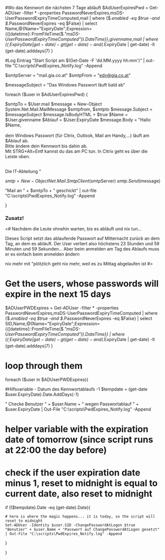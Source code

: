 #Wo das Kennwort die nächsten 7 Tage abläuft
$AdUserExpiresPwd = Get-ADUser -filter * -properties PasswordNeverExpires,msDS-UserPasswordExpiryTimeComputed,mail | where {$_.enabled -eq $true -and $_.PasswordNeverExpires -eq  $False} | select Name,@{Name="ExpiryDate";Expression={([datetime]::FromFileTime($_."msDS-UserPasswordExpiryTimeComputed")).DateTime}},givenname,mail | where {($_.ExpiryDate | get-date)  -gt (get-date) -and ($_.ExpiryDate | get-date) -lt (get-date).adddays(7) }

#Log Eintrag
"Start Script am  $(Get-Date -F 'dd.MM.yyyy hh:mm')" | out-file "C:\scripts\PwdExpires_Notify.log" -Append


$smtpServer = "mail.gia.co.at"
$smtpFrom = "edv@gia.co.at"

$messageSubject = "Das Windows Passwort läuft bald ab"

foreach ($user in $AdUserExpiresPwd) {
 
$smtpTo = $User.mail
$message = New-Object System.Net.Mail.MailMessage $smtpfrom, $smtpto
$message.Subject = $messageSubject
$message.IsBodyHTML = $true
$Name = $User.givenname
$Ablauf = $User.ExpiryDate
$message.Body = "Hallo $Name, <br><br>
dein Windows Passwort (für Citrix, Outlook, Mail am Handy,...) läuft am $Ablauf ab. <br>
Bitte ändere dein Kennwort bis dahin ab.<br>
Mit STRG+Alt+Entf kannst du das am PC tun. In Citrix geht es über die Leiste oben.
<br><br>

Die IT-Abteilung
"

$smtp = New-Object Net.Mail.SmtpClient($smtpServer)
$smtp.Send($message)

"Mail an " + $smtpTo + " geschickt" | out-file "C:\scripts\PwdExpires_Notify.log" -Append

}

### Zusatz!

<#
Nachdem die Leute ohnehin warten, bis es abläuft und nix tun...

Dieses Script setzt das ablaufende Passwort auf Mitternacht zurück an dem Tag, an dem es abläuft. Der User verliert also höchstens 23 Stunden und 59 Minuten und 59 Sekunden...
Aber beim anmelden am Tag des Ablaufs muss er es einfach beim anmelden ändern

nix mehr mit "plötzlich geht nix mehr, weil es zu Mittag abgelaufen ist
#>

# Get the users, whose passwords will expire in the next 15 days
$ADUserPWDExpires = Get-ADUser -filter * -properties PasswordNeverExpires,msDS-UserPasswordExpiryTimeComputed | where {$_.enabled -eq $true -and $_.PasswordNeverExpires -eq  $False} | select SID,Name,@{Name="ExpiryDate";Expression={([datetime]::FromFileTime($_."msDS-UserPasswordExpiryTimeComputed")).DateTime}} | where {($_.ExpiryDate | get-date)  -gt (get-date) -and ($_.ExpiryDate | get-date) -lt (get-date).adddays(7) }


# loop through them
foreach ($user in $ADUserPWDExpires){

#Hilfsvariable - Datum des Kennwortablaufs -1
$tempdate = (get-date $user.ExpiryDate).Date.AddDays(-1)

" Checke Benutzer " + $user.Name + " wegen Passwortablauf " + $user.ExpiryDate | Out-File "C:\scripts\PwdExpires_Notify.log" -Append

# helper variable with the expiration date of tomorrow (since script runs at 22:00 the day before)

# check if the user expiration date minus 1, reset to midnight is equal to current date, also reset to midnight
if (($tempdate).Date -eq (get-date).Date){

    # here is where the magic happens... it is today, so the script will reset to midnight
    Set-ADUser -Identity $user.SID -ChangePasswordAtLogon $true
    "Benutzer" + $user.Name + "Passwort auf ChangePasswordAtLogon gesetzt" | Out-File "C:\scripts\PwdExpires_Notify.log" -Append

}


}
